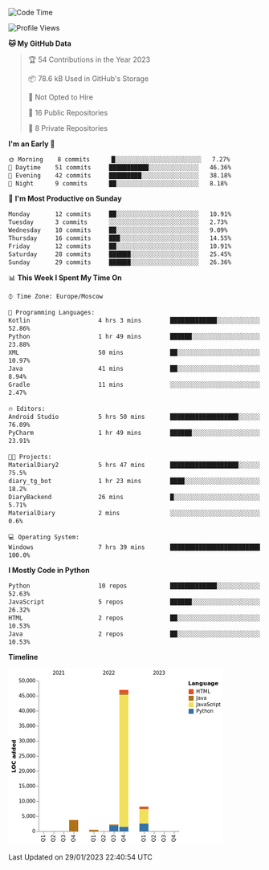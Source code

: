 <!--START_SECTION:waka-->
![Code Time](http://img.shields.io/badge/Code%20Time-7%20hrs%2039%20mins-blue)

![Profile Views](http://img.shields.io/badge/Profile%20Views-70-blue)

**🐱 My GitHub Data** 

> 🏆 54 Contributions in the Year 2023
 > 
> 📦 78.6 kB Used in GitHub's Storage 
 > 
> 🚫 Not Opted to Hire
 > 
> 📜 16 Public Repositories 
 > 
> 🔑 8 Private Repositories  
 > 
**I'm an Early 🐤** 

```text
🌞 Morning    8 commits      █░░░░░░░░░░░░░░░░░░░░░░░░   7.27% 
🌆 Daytime    51 commits     ███████████░░░░░░░░░░░░░░   46.36% 
🌃 Evening    42 commits     █████████░░░░░░░░░░░░░░░░   38.18% 
🌙 Night      9 commits      ██░░░░░░░░░░░░░░░░░░░░░░░   8.18%

```
📅 **I'm Most Productive on Sunday** 

```text
Monday       12 commits     ██░░░░░░░░░░░░░░░░░░░░░░░   10.91% 
Tuesday      3 commits      ░░░░░░░░░░░░░░░░░░░░░░░░░   2.73% 
Wednesday    10 commits     ██░░░░░░░░░░░░░░░░░░░░░░░   9.09% 
Thursday     16 commits     ███░░░░░░░░░░░░░░░░░░░░░░   14.55% 
Friday       12 commits     ██░░░░░░░░░░░░░░░░░░░░░░░   10.91% 
Saturday     28 commits     ██████░░░░░░░░░░░░░░░░░░░   25.45% 
Sunday       29 commits     ██████░░░░░░░░░░░░░░░░░░░   26.36%

```


📊 **This Week I Spent My Time On** 

```text
⌚︎ Time Zone: Europe/Moscow

💬 Programming Languages: 
Kotlin                   4 hrs 3 mins        █████████████░░░░░░░░░░░░   52.86% 
Python                   1 hr 49 mins        ██████░░░░░░░░░░░░░░░░░░░   23.88% 
XML                      50 mins             ██░░░░░░░░░░░░░░░░░░░░░░░   10.97% 
Java                     41 mins             ██░░░░░░░░░░░░░░░░░░░░░░░   8.94% 
Gradle                   11 mins             ░░░░░░░░░░░░░░░░░░░░░░░░░   2.47%

🔥 Editors: 
Android Studio           5 hrs 50 mins       ███████████████████░░░░░░   76.09% 
PyCharm                  1 hr 49 mins        ██████░░░░░░░░░░░░░░░░░░░   23.91%

🐱‍💻 Projects: 
MaterialDiary2           5 hrs 47 mins       ███████████████████░░░░░░   75.5% 
diary_tg_bot             1 hr 23 mins        ████░░░░░░░░░░░░░░░░░░░░░   18.2% 
DiaryBackend             26 mins             █░░░░░░░░░░░░░░░░░░░░░░░░   5.71% 
MaterialDiary            2 mins              ░░░░░░░░░░░░░░░░░░░░░░░░░   0.6%

💻 Operating System: 
Windows                  7 hrs 39 mins       █████████████████████████   100.0%

```

**I Mostly Code in Python** 

```text
Python                   10 repos            █████████████░░░░░░░░░░░░   52.63% 
JavaScript               5 repos             ██████░░░░░░░░░░░░░░░░░░░   26.32% 
HTML                     2 repos             ██░░░░░░░░░░░░░░░░░░░░░░░   10.53% 
Java                     2 repos             ██░░░░░░░░░░░░░░░░░░░░░░░   10.53%

```


**Timeline**

![Chart not found](https://raw.githubusercontent.com/Adlemex/Adlemex/main/charts/bar_graph.png) 


 Last Updated on 29/01/2023 22:40:54 UTC
<!--END_SECTION:waka-->
